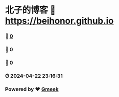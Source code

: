 # 北子的博客 :link: https://beihonor.github.io 
### :page_facing_up: [0](https://beihonor.github.io/tag.html) 
### :speech_balloon: 0 
### :hibiscus: 0 
### :alarm_clock: 2024-04-22 23:16:31 
### Powered by :heart: [Gmeek](https://github.com/Meekdai/Gmeek)
